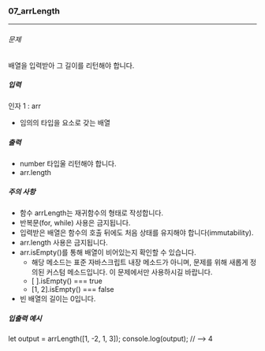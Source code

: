 ### 07_arrLength

***

###### 문제 

배열을 입력받아 그 길이를 리턴해야 합니다.

##### 입력

인자 1 : arr
- 임의의 타입을 요소로 갖는 배열

##### 출력

- number 타입울 리턴해야 합니다.
- arr.length

##### 주의 사항

- 함수 arrLength는 재귀함수의 형태로 작성합니다.
- 반복문(for, while) 사용은 금지됩니다.
- 입력받은 배열은 함수의 호출 뒤에도 처음 상태를 유지해야 합니다(immutability).
- arr.length 사용은 금지됩니다.
- arr.isEmpty()를 통해 배열이 비어있는지 확인할 수 있습니다.
  - 해당 메소드는 표준 자바스크립트 내장 메소드가 아니며, 문제를 위해 새롭게 정의된 커스텀 메소드입니다. 이 문제에서만 사용하시길 바랍니다.
  - [ ].isEmpty() === true
  - [1, 2].isEmpty() === false
- 빈 배열의 길이는 0입니다.


##### 입출력 예시

let output = arrLength([1, -2, 1, 3]);
console.log(output); // --> 4
